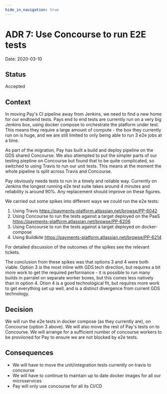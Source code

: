 ```yaml
---
hide_in_navigation: true
---
```


# ADR 7: Use Concourse to run E2E tests

Date: 2020-03-10

## Status

Accepted

## Context

In moving Pay's CI pipeline away from Jenkins, we need to find a new home for our endtoend tests.
Pays end to end tests are currently run on a very big Jenkins box, using docker compose to orchestrate the platform under test.
This means they require a large amount of compute - the box they currently run on
is huge, and we are still limited to only being able to run 3 e2e jobs at a time.

As part of the migration, Pay has built a build and deploy pipeline on the GDS shared Concourse. 
We also attempted to put the simpler parts of our testing piepline on Concourse
but found that to be quite complicated, so switched to using Travis to run our unit tests.
This means at the moment the whole pipeline is split across Travis and Concourse.

Pay obviously needs tests to run in a timely and reliable way. Currently on 
Jenkins the longest running e2e test suite takes around 4 minutes
and reliability is around 90%. Any replacement should improve on these figures.


We carried out some spikes into different ways we could run the e2e tests:
1. Using Travis <https://payments-platform.atlassian.net/browse/PP-6042>
1. Using Concourse to run the tests against a target deployed on the PaaS <https://payments-platform.atlassian.net/browse/PP-6206>
1. Using Concourse to run the tests against a target deployed on docker-compose
1. Using Buildkite <https://payments-platform.atlassian.net/browse/PP-6214>

For detailed discussion of the outcomes of the spikes see the relevant tickets.

The conclusion from these spikes was that options 3 and 4 were both viable. 
Option 3 is the most inline with GDS tech direction, but requires a bit more work to get the required performance - it is
possible to run many builds in parralel on separate worker boxes, but this comes less natively than in option 4.
Otion 4 is a good technological fit, but requires more work to get everything set up well, and is a distinct divergence from
current GDS technology.

## Decision
We will run the e2e tests in docker compose (as they currently are), on Concourse (option 3 above).
We will also move the rest of Pay's tests on to Concourse.
We will arrange for a sufficient number of concourse workers to be proviioned for Pay to ensure we are not blocked by e2e tests.
## Consequences

- We will have to move the unit/integration tests currently on travis to concourse
- We will have to continue to maintain up to date docker images for all our microservices
- Pay will only use concourse for all its CI/CD
